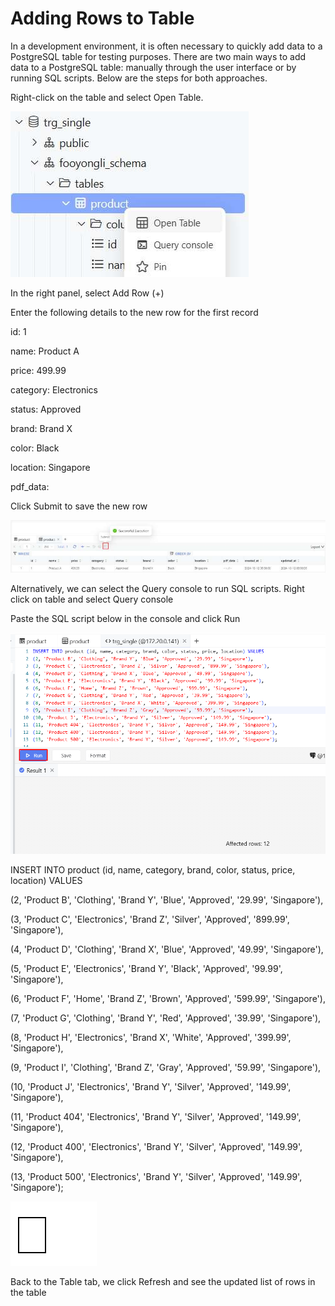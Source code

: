 # Adding Rows to Table

In a development environment, it is often necessary to quickly add data to a PostgreSQL table for testing purposes. There are two main ways to add data to a PostgreSQL table: manually through the user interface or by running SQL scripts. Below are the steps for both approaches.

Right-click on the table and select Open Table.





![Image Description](./images/image_95.jpeg)



In the right panel, select Add Row (+)





Enter the following details to the new row for the first record

id: 1

name: Product A

price: 499.99

category: Electronics

status: Approved

brand: Brand X

color: Black

location: Singapore

pdf_data: <null>





Click Submit to save the new row





![Image Description](./images/image_96.jpeg)



Alternatively, we can select the Query console to run SQL scripts. Right click on table and select Query console





Paste the SQL script below in the console and click Run





![Image Description](./images/image_97.png)





INSERT INTO product (id, name, category, brand, color, status, price, location) VALUES

(2, 'Product B', 'Clothing', 'Brand Y', 'Blue', 'Approved', '29.99', 'Singapore'),

(3, 'Product C', 'Electronics', 'Brand Z', 'Silver', 'Approved', '899.99', 'Singapore'),

(4, 'Product D', 'Clothing', 'Brand X', 'Blue', 'Approved', '49.99', 'Singapore'),

(5, 'Product E', 'Electronics', 'Brand Y', 'Black', 'Approved', '99.99', 'Singapore'),

(6, 'Product F', 'Home', 'Brand Z', 'Brown', 'Approved', '599.99', 'Singapore'),

(7, 'Product G', 'Clothing', 'Brand Y', 'Red', 'Approved', '39.99', 'Singapore'),

(8, 'Product H', 'Electronics', 'Brand X', 'White', 'Approved', '399.99', 'Singapore'),

(9, 'Product I', 'Clothing', 'Brand Z', 'Gray', 'Approved', '59.99', 'Singapore'),

(10, 'Product J', 'Electronics', 'Brand Y', 'Silver', 'Approved', '149.99', 'Singapore'),

(11, 'Product 404', 'Electronics', 'Brand Y', 'Silver', 'Approved', '149.99', 'Singapore'),

(12, 'Product 400', 'Electronics', 'Brand Y', 'Silver', 'Approved', '149.99', 'Singapore'),

(13, 'Product 500', 'Electronics', 'Brand Y', 'Silver', 'Approved', '149.99', 'Singapore');





![Image Description](./images/image_98.png)



Back to the Table tab, we click Refresh and see the updated list of rows in the table









